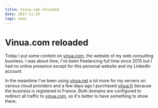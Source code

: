 ```yaml
---
title: Vinua.com reloaded
date: 2017-11-29
tags: news
---
```


# Vinua.com reloaded

Today I put some content on [vinua.com][1], the website of my web consulting
business. I was about time, I've been freelancing full time since 2015 but
I had no online presence except for this personal website and my LinkedIn
account.

In the meantime I've been using [vinua.net][2] a lot more for my servers on
various cloud providers and a few days ago I purchased [vinua.fr][3] because
the business is registered in France. Both domains are configured to redirect
all traffic to [vinua.com][1], so it's better to have something to show there.

[1]: https://vinua.com
[2]: https://vinua.net
[3]: https://vinua.fr
